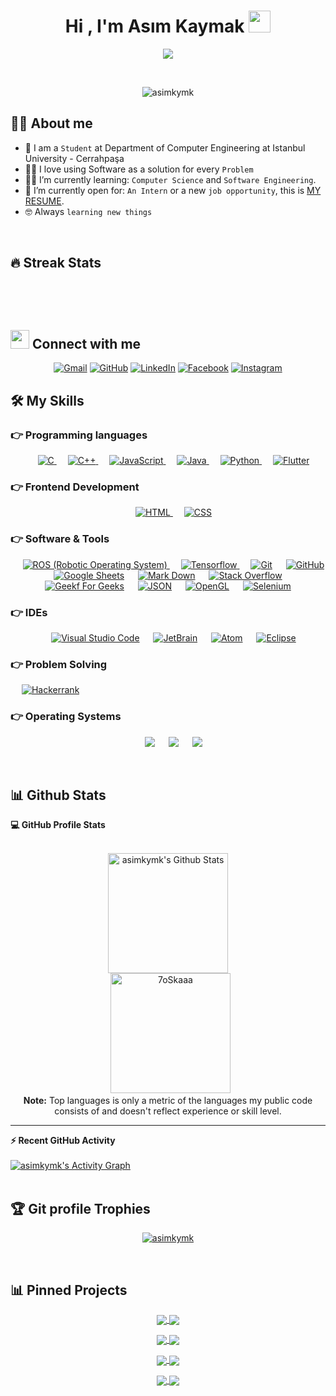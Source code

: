 <h1 align="center">Hi , I'm Asım Kaymak <img src="https://media.giphy.com/media/hvRJCLFzcasrR4ia7z/giphy.gif" width="35"></h1>
<p align="center">
  <a href="https://github.com/DenverCoder1/readme-typing-svg"><img src="https://readme-typing-svg.herokuapp.com?lines=Computer+Engineering+Student;Programmer;Always%20learning%20new%20things&center=true&width=500&height=50"></a>
</p>


<br>

<p align="center"> 
	<img src="https://komarev.com/ghpvc/?username=asimkymk&label=Profile%20views&color=0e75b6&style=plastic" alt="asimkymk" /> 
	
</p>


## :sassy_man:  About me
- :school: I am a `Student` at Department of Computer Engineering at Istanbul University - Cerrahpaşa
- :technologist: I love using Software as a solution for every `Problem`
- :student: I’m currently learning: `Computer Science` and `Software Engineering`.
- :thinking: I’m currently open for: `An Intern` or a new `job opportunity`, this is [MY RESUME](https://drive.google.com/file/d/18CgKzmpND_M0WsHalnr1WbATjBBNgm22/view?usp=sharing).
- :nerd_face: Always `learning new things`

<br>

## 🔥 Streak Stats
<p align="center"><img src="https://github-readme-streak-stats.herokuapp.com/?user=asimkymk&theme=algolia" alt="" /></p>

<br>
<br>




## <img src="https://media.giphy.com/media/iY8CRBdQXODJSCERIr/giphy.gif" width="30px"> Connect with me
<p align="center">
	<a href="mailto:kaymakasm@gmail.com"><img img src="https://img.shields.io/badge/gmail-%23EA4335.svg?style=plastic&logo=gmail&logoColor=white" alt="Gmail"/></a>
	<a href="https://github.com/asimkymk"><img src="https://img.shields.io/badge/github-%23181717.svg?style=plastic&logo=github&logoColor=white" alt="GitHub"/></a>
	<a href="https://www.linkedin.com/in/asim-kaymak/"><img src="https://img.shields.io/badge/linkedin-%230A66C2.svg?style=plastic&logo=linkedin&logoColor=white" alt="LinkedIn"/></a>
	<a href="https://www.facebook.com/asimkymk"><img src="https://img.shields.io/badge/facebook-%231877F2.svg?style=plastic&logo=facebook&logoColor=white" alt="Facebook"/></a>
	<a href="https://www.instagram.com/asimkymk/"><img src="https://img.shields.io/badge/instagram-%23E4405F.svg?style=plastic&logo=instagram&logoColor=white" alt="Instagram"/></a>
	
</p>




## 🛠️ My Skills

### 👉 Programming languages

<p align="center"> 
  &emsp; 
  <a href="https://www.cprogramming.com/" target="_blank"> 
    <img alt="C" src="https://img.shields.io/badge/C%20-%232370ED.svg?style=plastic&logo=c&logoColor=white">
  </a> 
  &emsp;
  <a href="https://www.w3schools.com/cpp/" target="_blank"> 
    <img alt="C++" src="https://img.shields.io/badge/C++%20-%2300599C.svg?style=plastic&logo=c%2B%2B&logoColor=white">
  </a> 
  &emsp;
  <a href="https://developer.mozilla.org/en-US/docs/Web/JavaScript" target="_blank"> 
     <img alt="JavaScript" src="https://img.shields.io/badge/JavaScript%20-%23F7DF1E.svg?style=plastic&logo=javascript&logoColor=black">
   </a>
  &emsp;
  <a href="https://www.java.com" target="_blank"> 
    <img alt="Java" src="https://img.shields.io/badge/Java-%23007396.svg?style=plastic&logo=java&logoColor=white">
  </a>
  &emsp;
   <a href="https://www.python.org" target="_blank">
    <img alt="Python" src="https://img.shields.io/badge/Python%20-%2314354C.svg?style=plastic&logo=python&logoColor=white">
  </a>
   &emsp;
   <a href="https://flutter.dev/" target="_blank">
    <img alt="Flutter" src="https://img.shields.io/badge/Flutter%20-%2314354C.svg?style=plastic&logo=flutter&logoColor=white">
  </a>
</p>

### 👉 Frontend Development
<p align="center"> 
  &emsp; 
  <a href="https://www.w3.org/html/" target="_blank"> 
   <img alt="HTML" src="https://img.shields.io/badge/HTML5%20-%23E34F26.svg?style=plastic&logo=html5&logoColor=white">
  </a>   
  &emsp;
  <a href="https://www.w3schools.com/css/" target="_blank">
    <img alt="CSS" src="https://img.shields.io/badge/CSS%20-%231572B6.svg?style=plastic&logo=css3&logoColor=white">
  </a> 
</p>


 ### 👉 Software & Tools
 
<p align="center">
   &emsp; 
  <a href="https://www.ros.org/" target="_blank"> 
   <img alt="ROS (Robotic Operating System)" src="https://img.shields.io/badge/ROS%20-%23E34F26.svg?style=plastic&logo=ros&logoColor=white">
  </a>   
  &emsp;
  <a href="https://www.tensorflow.org/" target="_blank">
    <img alt="Tensorflow" src="https://img.shields.io/badge/Tensorflow%20-%231572B6.svg?style=Tensorflow&logo=css3&logoColor=white">
  </a> 
  &emsp;
    <a href="#"><img alt="Git" src="https://img.shields.io/badge/Git%20-%23F05033.svg?style=plastic&logo=git&logoColor=white"></a>
  &emsp;
    <a href="#"><img alt="GitHub" src="https://img.shields.io/badge/github-%23181717.svg?style=plastic&logo=github&logoColor=white"></a>
  &emsp;
    <a href="#"><img alt="Google Sheets" src="https://img.shields.io/badge/Google%20Sheets%20-%2334A853.svg?style=plastic&logo=google%20sheets&logoColor=white"></a>
  &emsp;
    <a href="#"><img alt="Mark Down" src="https://img.shields.io/badge/Markdown-000000?style=plastic&logo=markdown&logoColor=white"></a>
  &emsp;
    <a href="#"><img alt="Stack Overflow" src="https://img.shields.io/badge/-Stack%20Overflow-FE7A16?style=plastic&logo=stack-overflow&logoColor=white"></a>
  &emsp;
    <a href="#"><img alt="Geekf For Geeks" src="https://img.shields.io/badge/geeksforgeeks-%230F9D58.svg?style=plastic&logo=geeksforgeeks&logoColor=white"></a>
  &emsp;
    <a href="#"><img alt="JSON" img src="https://img.shields.io/badge/json-%23000000.svg?style=plastic&logo=json&logoColor=white"></a>
  &emsp;
    <a href="#"><img alt="OpenGL" src="https://img.shields.io/badge/opengl-%235586A4.svg?style=plastic&logo=opengl&logoColor=white"></a>
  &emsp;
    <a href="#"><img alt="Selenium" src="https://img.shields.io/badge/selenium-%2343B02A.svg?&style=plastic&logo=selenium&logoColor=white"></a>
</p>

 ### 👉 IDEs
 
<p align="center">
  &emsp;
    <a href="#"><img alt="Visual Studio Code" src="https://img.shields.io/badge/Visual%20Studio%20Code-0078d7.svg?style=plastic&logo=visual-studio-code&logoColor=white"></a>
  &emsp;
    <a href="#"><img alt="JetBrain" src="https://img.shields.io/badge/jetbrains-%23000000.svg?style=plastic&logo=jetbrains&logoColor=white" /></a>
  &emsp;
    <a href="#"><img alt="Atom" src="https://img.shields.io/badge/atom-%2366595C.svg?&style=plastic&logo=atom&logoColor=white" /></a>
  &emsp;
    <a href="#"><img alt="Eclipse" src="https://img.shields.io/badge/eclipse%20ide-%232C2255.svg?&style=plastic&logo=eclipse%20ide&logoColor=white" /></a>
</p>

 ### 👉 Problem Solving
 
<p align="center">
  
  &emsp;
    <a href="https://www.hackerrank.com/kaymakasm"><img alt = "Hackerrank" src="https://img.shields.io/badge/hackerrank-%232EC866.svg?style=plastic&logo=hackerrank&logoColor=white" /></a>
  
</p>

 ### 👉 Operating Systems
 
<p align="center">
  &emsp;
    <a href="#"><img src="https://img.shields.io/badge/Linux-FCC624?style=plastic&logo=linux&logoColor=black"></a>
  &emsp;
    <a href="#"><img src="https://img.shields.io/badge/Ubuntu-E95420?style=plastic&logo=ubuntu&logoColor=white"></a>
  &emsp;
    <a href="#"><img src="https://img.shields.io/badge/Windows-0078D6?style=plastic&logo=windows&logoColor=white"></a>
 
</p>

<br/>

## 📊 Github Stats



  <summary><b>💻 GitHub Profile Stats</b></summary>
  <br/>
  <p align="center">
    <a href="https://github.com/anuraghazra/github-readme-stats"><img alt="asimkymk's Github Stats" src="https://github-readme-stats.vercel.app/api?username=asimkymk&show_icons=true&count_private=true&theme=algolia" height="192px"/></a>
<br/>
  &nbsp;
	  <img src="https://github-readme-stats.vercel.app/api/top-langs?username=asimkymk&langs_count=10&show_icons=true&locale=en&layout=compact&theme=algolia" alt="7oSkaaa" height="192px"/>
  <br/>
  <b>Note:</b> Top languages is only a metric of the languages my public code consists of and doesn't reflect experience or skill level.
  </p>

----

  <summary><b>⚡ Recent GitHub Activity</b></summary>
  <br/>
   <a href="https://github.com/asimkymk"><img alt="asimkymk's Activity Graph" src="https://activity-graph.herokuapp.com/graph?username=asimkymk&custom_title=asimkymk's%20Contribution%20Graph&theme=react-dark" /></a>
  <br/>


<br/>

## :trophy: Git profile Trophies

<p align="center"> <a href="https://github.com/ryo-ma/github-profile-trophy"><img src="https://github-profile-trophy.vercel.app/?username=asimkymk&layout=compact&theme=algolia" alt="asimkymk" /></a> </p>


<br/>

## 📊 Pinned Projects
<p align="center">
<a href="https://github.com/asimkymk/Agalar---JSF-Social-Media-WebSite-Projec">
  <img align="center" src="https://github-readme-stats.vercel.app/api/pin/?username=asimkymk&repo=Agalar---JSF-Social-Media-WebSite-Project&theme=algolia" />
</a>
<a href="https://github.com/asimkymk/wordle_game">
  <img align="center" src="https://github-readme-stats.vercel.app/api/pin/?username=asimkymk&repo=wordle_game&theme=algolia" />
</a>
</p>
<p align="center">
<a href="https://github.com/asimkymk/shpibasket">
  <img align="center" src="https://github-readme-stats.vercel.app/api/pin/?username=asimkymk&repo=shpibasket&theme=algolia" />
</a>
<a href="https://github.com/asimkymk/kahvesecim_marsflutter">
  <img align="center" src="https://github-readme-stats.vercel.app/api/pin/?username=asimkymk&repo=kahvesecim_marsflutter&theme=algolia" />
</a>
</p>
<p align="center">
<a href="https://github.com/asimkymk/Bank-Automation">
  <img align="center" src="https://github-readme-stats.vercel.app/api/pin/?username=asimkymk&repo=Bank-Automation&theme=algolia" />
</a>
<a href="https://github.com/asimkymk/Python-Backgammon">
  <img align="center" src="https://github-readme-stats.vercel.app/api/pin/?username=asimkymk&repo=Python-Backgammon&theme=algolia" />
</a>
</p>

<p align="center">
<a href="https://github.com/asimkymk/Spreading-V-Virus-Term-Project">
  <img align="center" src="https://github-readme-stats.vercel.app/api/pin/?username=asimkymk&repo=Spreading-V-Virus-Term-Project&theme=algolia" />
</a>
<a href="https://github.com/asimkymk/web-workshops">
  <img align="center" src="https://github-readme-stats.vercel.app/api/pin/?username=asimkymk&repo=web-workshops&theme=algolia" />
</a>
</p>


